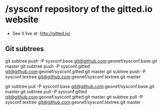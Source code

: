 # /sysconf repository of the gitted.io website

* See it live at: http://gitted.io/


## Git subtrees

git subtree push -P sysconf.base git@github.com:geonef/sysconf.base.git master
git subtree push -P sysconf.gitted git@github.com:geonef/sysconf.gitted.git master
git subtree push -P sysconf.textree git@github.com:geonef/sysconf.textree.git master

git subtree pull -P sysconf.base git@github.com:geonef/sysconf.base.git master
git subtree pull -P sysconf.gitted git@github.com:geonef/sysconf.gitted.git master
git subtree pull -P sysconf.textree git@github.com:geonef/sysconf.textree.git master

